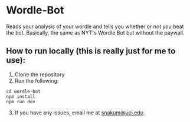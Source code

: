 # Wordle-Bot
Reads your analysis of your wordle and tells you whether or not you beat the bot. Basically, the same as NYT's Wordle Bot but without the paywall.

## How to run locally (this is really just for me to use):
1. Clone the repository
2. Run the following:
```
cd wordle-bot
npm install
npm run dev
```
3. If you have any issues, email me at snakum@uci.edu.

